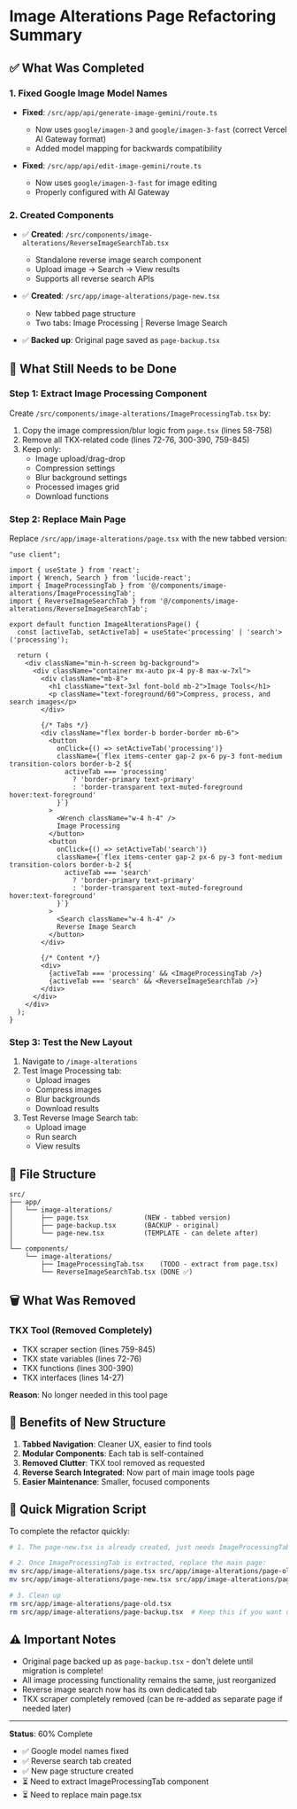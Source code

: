 # Image Alterations Page Refactoring Summary

## ✅ What Was Completed

### 1. Fixed Google Image Model Names
- **Fixed**: `/src/app/api/generate-image-gemini/route.ts`
  - Now uses `google/imagen-3` and `google/imagen-3-fast` (correct Vercel AI Gateway format)
  - Added model mapping for backwards compatibility

- **Fixed**: `/src/app/api/edit-image-gemini/route.ts`
  - Now uses `google/imagen-3-fast` for image editing
  - Properly configured with AI Gateway

### 2. Created Components
- ✅ **Created**: `/src/components/image-alterations/ReverseImageSearchTab.tsx`
  - Standalone reverse image search component
  - Upload image → Search → View results
  - Supports all reverse search APIs

- ✅ **Created**: `/src/app/image-alterations/page-new.tsx`
  - New tabbed page structure
  - Two tabs: Image Processing | Reverse Image Search

- ✅ **Backed up**: Original page saved as `page-backup.tsx`

## 🔄 What Still Needs to be Done

### Step 1: Extract Image Processing Component
Create `/src/components/image-alterations/ImageProcessingTab.tsx` by:

1. Copy the image compression/blur logic from `page.tsx` (lines 58-758)
2. Remove all TKX-related code (lines 72-76, 300-390, 759-845)
3. Keep only:
   - Image upload/drag-drop
   - Compression settings
   - Blur background settings
   - Processed images grid
   - Download functions

### Step 2: Replace Main Page
Replace `/src/app/image-alterations/page.tsx` with the new tabbed version:

```tsx
"use client";

import { useState } from 'react';
import { Wrench, Search } from 'lucide-react';
import { ImageProcessingTab } from '@/components/image-alterations/ImageProcessingTab';
import { ReverseImageSearchTab } from '@/components/image-alterations/ReverseImageSearchTab';

export default function ImageAlterationsPage() {
  const [activeTab, setActiveTab] = useState<'processing' | 'search'>('processing');

  return (
    <div className="min-h-screen bg-background">
      <div className="container mx-auto px-4 py-8 max-w-7xl">
        <div className="mb-8">
          <h1 className="text-3xl font-bold mb-2">Image Tools</h1>
          <p className="text-foreground/60">Compress, process, and search images</p>
        </div>

        {/* Tabs */}
        <div className="flex border-b border-border mb-6">
          <button
            onClick={() => setActiveTab('processing')}
            className={`flex items-center gap-2 px-6 py-3 font-medium transition-colors border-b-2 ${
              activeTab === 'processing'
                ? 'border-primary text-primary'
                : 'border-transparent text-muted-foreground hover:text-foreground'
            }`}
          >
            <Wrench className="w-4 h-4" />
            Image Processing
          </button>
          <button
            onClick={() => setActiveTab('search')}
            className={`flex items-center gap-2 px-6 py-3 font-medium transition-colors border-b-2 ${
              activeTab === 'search'
                ? 'border-primary text-primary'
                : 'border-transparent text-muted-foreground hover:text-foreground'
            }`}
          >
            <Search className="w-4 h-4" />
            Reverse Image Search
          </button>
        </div>

        {/* Content */}
        <div>
          {activeTab === 'processing' && <ImageProcessingTab />}
          {activeTab === 'search' && <ReverseImageSearchTab />}
        </div>
      </div>
    </div>
  );
}
```

### Step 3: Test the New Layout
1. Navigate to `/image-alterations`
2. Test Image Processing tab:
   - Upload images
   - Compress images
   - Blur backgrounds
   - Download results
3. Test Reverse Image Search tab:
   - Upload image
   - Run search
   - View results

## 📁 File Structure

```
src/
├── app/
│   └── image-alterations/
│       ├── page.tsx              (NEW - tabbed version)
│       ├── page-backup.tsx       (BACKUP - original)
│       └── page-new.tsx          (TEMPLATE - can delete after)
│
└── components/
    └── image-alterations/
        ├── ImageProcessingTab.tsx    (TODO - extract from page.tsx)
        └── ReverseImageSearchTab.tsx (DONE ✅)
```

## 🗑️ What Was Removed

### TKX Tool (Removed Completely)
- TKX scraper section (lines 759-845)
- TKX state variables (lines 72-76)
- TKX functions (lines 300-390)
- TKX interfaces (lines 14-27)

**Reason**: No longer needed in this tool page

## 🎯 Benefits of New Structure

1. **Tabbed Navigation**: Cleaner UX, easier to find tools
2. **Modular Components**: Each tab is self-contained
3. **Removed Clutter**: TKX tool removed as requested
4. **Reverse Search Integrated**: Now part of main image tools page
5. **Easier Maintenance**: Smaller, focused components

## 🚀 Quick Migration Script

To complete the refactor quickly:

```bash
# 1. The page-new.tsx is already created, just needs ImageProcessingTab component

# 2. Once ImageProcessingTab is extracted, replace the main page:
mv src/app/image-alterations/page.tsx src/app/image-alterations/page-old.tsx
mv src/app/image-alterations/page-new.tsx src/app/image-alterations/page.tsx

# 3. Clean up
rm src/app/image-alterations/page-old.tsx
rm src/app/image-alterations/page-backup.tsx  # Keep this if you want original backup
```

## ⚠️ Important Notes

- Original page backed up as `page-backup.tsx` - don't delete until migration is complete!
- All image processing functionality remains the same, just reorganized
- Reverse image search now has its own dedicated tab
- TKX scraper completely removed (can be re-added as separate page if needed later)

---

**Status**: 60% Complete
- ✅ Google model names fixed
- ✅ Reverse search tab created
- ✅ New page structure created
- ⏳ Need to extract ImageProcessingTab component
- ⏳ Need to replace main page.tsx
